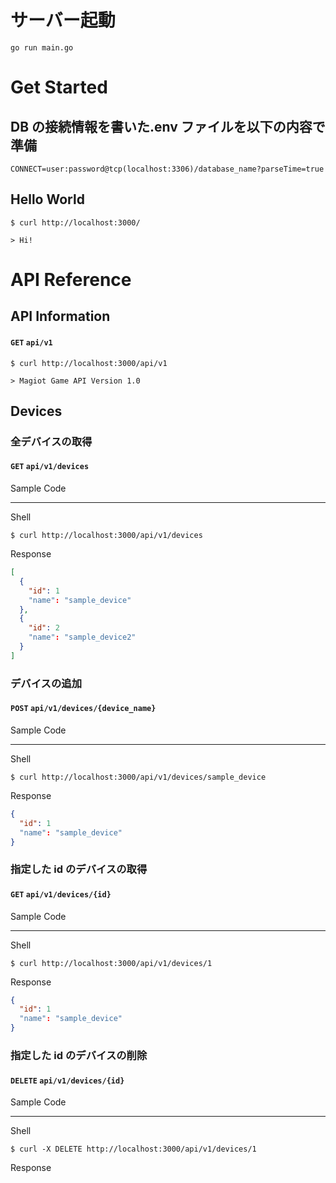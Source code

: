 # サーバー起動

`go run main.go`

# Get Started

## DB の接続情報を書いた.env ファイルを以下の内容で準備

```
CONNECT=user:password@tcp(localhost:3306)/database_name?parseTime=true
```

## Hello World

```terminal:Shell
$ curl http://localhost:3000/

> Hi!
```

# API Reference

## API Information

#### `GET` `api/v1`

```terminal:Shell
$ curl http://localhost:3000/api/v1

> Magiot Game API Version 1.0
```

## Devices

### 全デバイスの取得

#### `GET` `api/v1/devices`

Sample Code

---

Shell

```terminal
$ curl http://localhost:3000/api/v1/devices
```

Response

```json
[
  {
    "id": 1
    "name": "sample_device"
  },
  {
    "id": 2
    "name": "sample_device2"
  }
]
```

### デバイスの追加

#### `POST` `api/v1/devices/{device_name}`

Sample Code

---

Shell

```terminal
$ curl http://localhost:3000/api/v1/devices/sample_device
```

Response

```json
{
  "id": 1
  "name": "sample_device"
}
```

### 指定した id のデバイスの取得

#### `GET` `api/v1/devices/{id}`

Sample Code

---

Shell

```terminal
$ curl http://localhost:3000/api/v1/devices/1
```

Response

```json
{
  "id": 1
  "name": "sample_device"
}
```

### 指定した id のデバイスの削除

#### `DELETE` `api/v1/devices/{id}`

Sample Code

---

Shell

```terminal
$ curl -X DELETE http://localhost:3000/api/v1/devices/1
```

Response

```json

```
